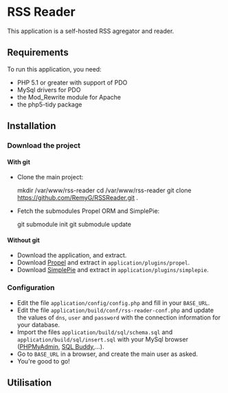 # RSS Reader

This application is a self-hosted RSS agregator and reader.

## Requirements

To run this application, you need:

* PHP 5.1 or greater with support of PDO
* MySql drivers for PDO
* the Mod_Rewrite module for Apache
* the php5-tidy package

## Installation

### Download the project

#### With git

* Clone the main project:

    mkdir /var/www/rss-reader
    cd /var/www/rss-reader
    git clone https://github.com/RemyG/RSSReader.git .

* Fetch the submodules Propel ORM and SimplePie:

    git submodule init
    git submodule update

#### Without git

* Download the application, and extract.
* Download [Propel](http://propelorm.org/download.html) and extract in `application/plugins/propel`.
* Download [SimplePie](http://simplepie.org/downloads/) and extract in `application/plugins/simplepie`.

### Configuration

* Edit the file `application/config/config.php` and fill in your `BASE_URL`.
* Edit the file `application/build/conf/rss-reader-conf.php` and update the values of `dns`, `user` and `password` with the connection information for your database.
* Import the files `application/build/sql/schema.sql` and `application/build/sql/insert.sql` with your MySql browser ([PHPMyAdmin](http://www.phpmyadmin.net), [SQL Buddy](http://sqlbuddy.com/),...).
* Go to `BASE_URL` in a browser, and create the main user as asked.
* You're good to go!

## Utilisation


